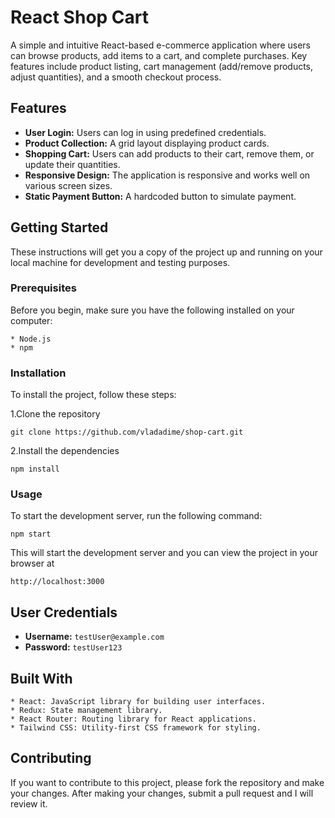 # React Shop Cart

A simple and intuitive React-based e-commerce application where users can browse products, add items to a cart, and complete purchases. Key features include product listing, cart management (add/remove products, adjust quantities), and a smooth checkout process.

## Features

- **User Login:** Users can log in using predefined credentials.
- **Product Collection:** A grid layout displaying product cards.
- **Shopping Cart:** Users can add products to their cart, remove them, or update their quantities.
- **Responsive Design:** The application is responsive and works well on various screen sizes.
- **Static Payment Button:** A hardcoded button to simulate payment.

## Getting Started

These instructions will get you a copy of the project up and running on your local machine for development and testing purposes.

### Prerequisites

Before you begin, make sure you have the following installed on your computer:

    * Node.js
    * npm

### Installation

To install the project, follow these steps:

1.Clone the repository

    git clone https://github.com/vladadime/shop-cart.git
    
2.Install the dependencies

    npm install

### Usage

To start the development server, run the following command:

    npm start

This will start the development server and you can view the project in your browser at 

  `http://localhost:3000`

## User Credentials

- **Username:** `testUser@example.com`
- **Password:** `testUser123`

## Built With

    * React: JavaScript library for building user interfaces.
    * Redux: State management library.
    * React Router: Routing library for React applications.
    * Tailwind CSS: Utility-first CSS framework for styling.

## Contributing

If you want to contribute to this project, please fork the repository and make your changes. After making your changes, submit a pull request and I will review it.
